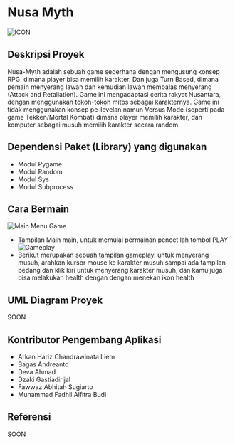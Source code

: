 # Nusa Myth
![ICON](https://github.com/earldev4/Nusa-Myth-Game/assets/115122603/bd5e5947-5c12-46e5-87a7-a3fa8a5a4d07)


## Deskripsi Proyek
Nusa-Myth adalah sebuah game sederhana dengan mengusung konsep RPG, dimana player bisa memilih karakter. Dan juga Turn Based, dimana pemain menyerang lawan dan kemudian lawan membalas menyerang (Attack and Retaliation). Game ini mengadaptasi cerita rakyat Nusantara, dengan menggunakan tokoh-tokoh mitos sebagai karakternya. Game ini tidak menggunakan konsep pe-levelan namun Versus Mode (seperti pada game Tekken/Mortal Kombat) dimana player memilih karakter, dan komputer sebagai musuh memilih karakter secara random. 

## Dependensi Paket (Library) yang digunakan
- Modul Pygame
- Modul Random
- Modul Sys
- Modul Subprocess

## Cara Bermain 
![Main Menu Game](https://github.com/earldev4/Nusa-Myth-Game/assets/115122603/fc81aba2-96f5-4688-811d-5b054d7c1dfb)
- Tampilan Main main, untuk memulai permainan pencet lah tombol PLAY
![Gameplay](https://github.com/earldev4/Nusa-Myth-Game/assets/115122603/7f6f78d3-8f29-49a3-bcf5-ddf53a273c6e)
- Berikut merupakan sebuah tampilan gameplay. untuk menyerang musuh, arahkan kursor mouse ke karakter musuh sampai ada tampilan pedang dan klik kiri untuk menyerang karakter musuh, dan kamu juga bisa melakukan health dengan dengan menekan ikon health


## UML Diagram Proyek
SOON

## Kontributor Pengembang Aplikasi
- Arkan Hariz Chandrawinata Liem
- Bagas Andreanto
- Deva Ahmad
- Dzaki Gastiadirijal
- Fawwaz Abhitah Sugiarto
- Muhammad Fadhil Alfitra Budi

## Referensi
SOON
